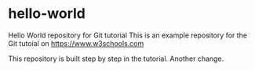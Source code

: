 # hello-world

Hello World repository for Git tutorial
This is an example repository for the Git tutoial on https://www.w3schools.com

This repository is built step by step in the tutorial.
Another change.
